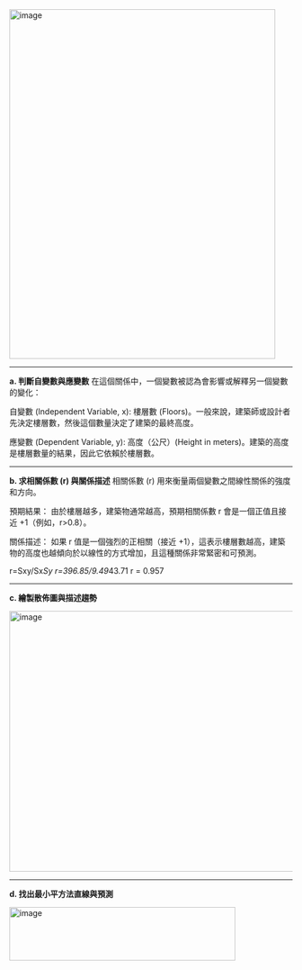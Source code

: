 <img width="473" height="621" alt="image" src="https://github.com/user-attachments/assets/46a33f21-d1c3-4e17-a8d3-30293a670cad" />

---
**a. 判斷自變數與應變數**
在這個關係中，一個變數被認為會影響或解釋另一個變數的變化：

自變數 (Independent Variable, x): 樓層數 (Floors)。一般來說，建築師或設計者先決定樓層數，然後這個數量決定了建築的最終高度。

應變數 (Dependent Variable, y): 高度（公尺）(Height in meters)。建築的高度是樓層數量的結果，因此它依賴於樓層數。

---
**b. 求相關係數 (r) 與關係描述**
相關係數 (r) 用來衡量兩個變數之間線性關係的強度和方向。

預期結果： 由於樓層越多，建築物通常越高，預期相關係數 r 會是一個正值且接近 +1（例如，r>0.8）。

關係描述： 如果 r 值是一個強烈的正相關（接近 +1），這表示樓層數越高，建築物的高度也越傾向於以線性的方式增加，且這種關係非常緊密和可預測。

r=Sxy/Sx*Sy
r=396.85/9.49*43.71
r = 0.957

---
**c. 繪製散佈圖與描述趨勢**

<img width="757" height="463" alt="image" src="https://github.com/user-attachments/assets/b2d07394-6120-4b7a-8f9b-9f69c13e9df6" />

---
**d. 找出最小平方法直線與預測**

<img width="402" height="95" alt="image" src="https://github.com/user-attachments/assets/0b11d117-3c1a-451b-9093-97d96731e650" />

